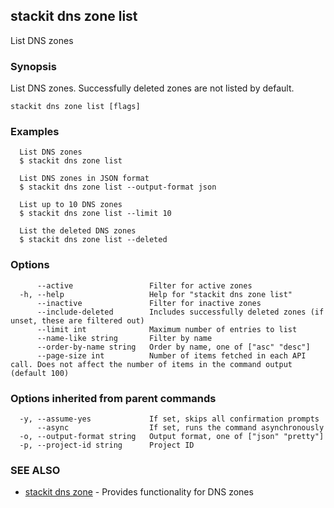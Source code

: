 ## stackit dns zone list

List DNS zones

### Synopsis

List DNS zones. Successfully deleted zones are not listed by default.

```
stackit dns zone list [flags]
```

### Examples

```
  List DNS zones
  $ stackit dns zone list

  List DNS zones in JSON format
  $ stackit dns zone list --output-format json

  List up to 10 DNS zones
  $ stackit dns zone list --limit 10

  List the deleted DNS zones
  $ stackit dns zone list --deleted
```

### Options

```
      --active                 Filter for active zones
  -h, --help                   Help for "stackit dns zone list"
      --inactive               Filter for inactive zones
      --include-deleted        Includes successfully deleted zones (if unset, these are filtered out)
      --limit int              Maximum number of entries to list
      --name-like string       Filter by name
      --order-by-name string   Order by name, one of ["asc" "desc"]
      --page-size int          Number of items fetched in each API call. Does not affect the number of items in the command output (default 100)
```

### Options inherited from parent commands

```
  -y, --assume-yes             If set, skips all confirmation prompts
      --async                  If set, runs the command asynchronously
  -o, --output-format string   Output format, one of ["json" "pretty"]
  -p, --project-id string      Project ID
```

### SEE ALSO

* [stackit dns zone](./stackit_dns_zone.md)	 - Provides functionality for DNS zones

